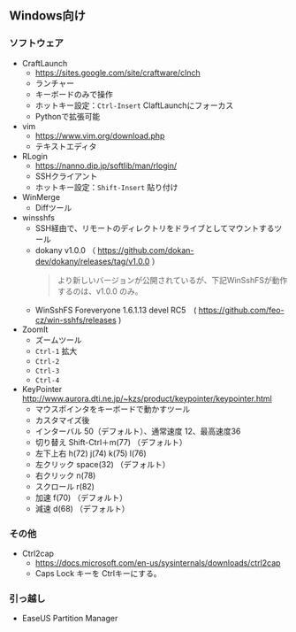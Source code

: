 ## Windows向け

### ソフトウェア
- CraftLaunch
  - https://sites.google.com/site/craftware/clnch
  - ランチャー
  - キーボードのみで操作
  - ホットキー設定：```Ctrl-Insert``` ClaftLaunchにフォーカス
  - Pythonで拡張可能
- vim
  - https://www.vim.org/download.php
  - テキストエディタ
- RLogin
  - https://nanno.dip.jp/softlib/man/rlogin/
  - SSHクライアント
  - ホットキー設定：```Shift-Insert``` 貼り付け
- WinMerge
  - Diffツール
- winsshfs
  - SSH経由で、リモートのディレクトリをドライブとしてマウントするツール
  - dokany v1.0.0 （ https://github.com/dokan-dev/dokany/releases/tag/v1.0.0 ）
    > より新しいバージョンが公開されているが、下記WinSshFSが動作するのは、v1.0.0 のみ。
  - WinSshFS Foreveryone 1.6.1.13 devel RC5　( https://github.com/feo-cz/win-sshfs/releases )
- ZoomIt
  - ズームツール
  - ```Ctrl-1``` 拡大
  - ```Ctrl-2```
  - ```Ctrl-3```
  - ```Ctrl-4```
- KeyPointer http://www.aurora.dti.ne.jp/~kzs/product/keypointer/keypointer.html
  - マウスポインタをキーボードで動かすツール
  - カスタマイズ後
  - インターバル 50（デフォルト）、通常速度 12、最高速度36
  - 切り替え Shift-Ctrl＋m(77) （デフォルト）
  - 左下上右 h(72) j(74) k(75) l(76)
  - 左クリック space(32) （デフォルト）
  - 右クリック n(78)
  - スクロール r(82)
  - 加速 f(70) （デフォルト）
  - 減速 d(68) （デフォルト）

### その他
- Ctrl2cap
  - https://docs.microsoft.com/en-us/sysinternals/downloads/ctrl2cap
  - Caps Lock キーを Ctrlキーにする。

### 引っ越し
- EaseUS Partition Manager
